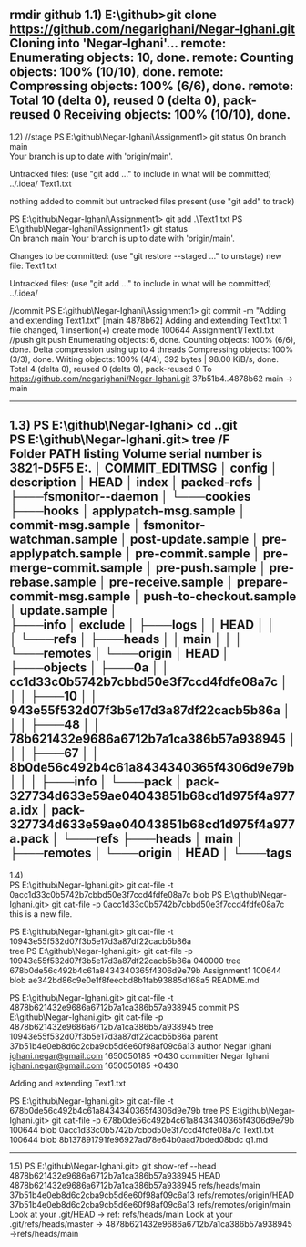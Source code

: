 rmdir github
1.1)
E:\github>git clone https://github.com/negarighani/Negar-Ighani.git
Cloning into 'Negar-Ighani'...
remote: Enumerating objects: 10, done.
remote: Counting objects: 100% (10/10), done.
remote: Compressing objects: 100% (6/6), done.
remote: Total 10 (delta 0), reused 0 (delta 0), pack-reused 0
Receiving objects: 100% (10/10), done.
-----------------------------------------------------------------------------------------------------------------------------------------------------------------------
1.2)
//stage
PS E:\github\Negar-Ighani\Assignment1> git status
On branch main                               
Your branch is up to date with 'origin/main'.

Untracked files:
  (use "git add <file>..." to include in what will be committed)
        ../.idea/
        Text1.txt

nothing added to commit but untracked files present (use "git add" to track)
  
PS E:\github\Negar-Ighani\Assignment1> git add .\Text1.txt
PS E:\github\Negar-Ighani\Assignment1> git status          
On branch main
Your branch is up to date with 'origin/main'.

Changes to be committed:
  (use "git restore --staged <file>..." to unstage)
        new file:   Text1.txt

Untracked files:
  (use "git add <file>..." to include in what will be committed)
        ../.idea/
  
//commit
PS E:\github\Negar-Ighani\Assignment1> git commit -m "Adding and extending Text1.txt"
[main 4878b62] Adding and extending Text1.txt
 1 file changed, 1 insertion(+)
 create mode 100644 Assignment1/Text1.txt
//push
git push
Enumerating objects: 6, done.
Counting objects: 100% (6/6), done.
Delta compression using up to 4 threads
Compressing objects: 100% (3/3), done.
Writing objects: 100% (4/4), 392 bytes | 98.00 KiB/s, done.
Total 4 (delta 0), reused 0 (delta 0), pack-reused 0
To https://github.com/negarighani/Negar-Ighani.git
   37b51b4..4878b62  main -> main

----------------------------------------------------------------------------------------------------------------------------------------------------------------------- 
1.3)
PS E:\github\Negar-Ighani> cd .\.git\
PS E:\github\Negar-Ighani\.git> tree /F   
Folder PATH listing
Volume serial number is 3821-D5F5
E:.
│   COMMIT_EDITMSG
│   config
│   description
│   HEAD
│   index
│   packed-refs
│
├───fsmonitor--daemon
│   └───cookies
├───hooks
│       applypatch-msg.sample
│       commit-msg.sample
│       fsmonitor-watchman.sample
│       post-update.sample
│       pre-applypatch.sample
│       pre-commit.sample
│       pre-merge-commit.sample
│       pre-push.sample
│       pre-rebase.sample
│       pre-receive.sample
│       prepare-commit-msg.sample
│       push-to-checkout.sample
│       update.sample
│       
├───info
│       exclude
│
├───logs
│   │   HEAD
│   │   
│   └───refs
│       ├───heads
│       │       main
│       │
│       └───remotes
│           └───origin
│                   HEAD
│
├───objects
│   ├───0a
│   │       cc1d33c0b5742b7cbbd50e3f7ccd4fdfe08a7c
│   │
│   ├───10
│   │       943e55f532d07f3b5e17d3a87df22cacb5b86a
│   │
│   ├───48
│   │       78b621432e9686a6712b7a1ca386b57a938945
│   │
│   ├───67
│   │       8b0de56c492b4c61a8434340365f4306d9e79b
│   │
│   ├───info
│   └───pack
│           pack-327734d633e59ae04043851b68cd1d975f4a977a.idx
│           pack-327734d633e59ae04043851b68cd1d975f4a977a.pack
│
└───refs
    ├───heads
    │       main
    │
    ├───remotes
    │   └───origin
    │           HEAD
    │
    └───tags
-----------------------------------------------------------------------------------------------------------------------------------------------------------------------
1.4)  
PS E:\github\Negar-Ighani\.git> git cat-file -t  0acc1d33c0b5742b7cbbd50e3f7ccd4fdfe08a7c
blob
PS E:\github\Negar-Ighani\.git> git cat-file -p  0acc1d33c0b5742b7cbbd50e3f7ccd4fdfe08a7c 
this is a new file.
  
PS E:\github\Negar-Ighani\.git> git cat-file -t  10943e55f532d07f3b5e17d3a87df22cacb5b86a  
tree
PS E:\github\Negar-Ighani\.git>  git cat-file -p  10943e55f532d07f3b5e17d3a87df22cacb5b86a
040000 tree 678b0de56c492b4c61a8434340365f4306d9e79b    Assignment1
100644 blob ae342bd86c9e0e1f8feecbd8b1fab93885d168a5    README.md

PS E:\github\Negar-Ighani\.git> git cat-file -t  4878b621432e9686a6712b7a1ca386b57a938945
commit
PS E:\github\Negar-Ighani\.git> git cat-file -p  4878b621432e9686a6712b7a1ca386b57a938945
tree 10943e55f532d07f3b5e17d3a87df22cacb5b86a
parent 37b51b4e0eb8d6c2cba9cb5d6e60f98af09c6a13
author Negar Ighani <ighani.negar@gmail.com> 1650050185 +0430
committer Negar Ighani <ighani.negar@gmail.com> 1650050185 +0430

Adding and extending Text1.txt

PS E:\github\Negar-Ighani\.git> git cat-file -t  678b0de56c492b4c61a8434340365f4306d9e79b
tree
PS E:\github\Negar-Ighani\.git>  git cat-file -p  678b0de56c492b4c61a8434340365f4306d9e79b
100644 blob 0acc1d33c0b5742b7cbbd50e3f7ccd4fdfe08a7c    Text1.txt
100644 blob 8b137891791fe96927ad78e64b0aad7bded08bdc    q1.md


-----------------------------------------------------------------------------------------------------------------------------------------------------------------------
1.5)
PS E:\github\Negar-Ighani\.git> git show-ref --head
4878b621432e9686a6712b7a1ca386b57a938945 HEAD
4878b621432e9686a6712b7a1ca386b57a938945 refs/heads/main
37b51b4e0eb8d6c2cba9cb5d6e60f98af09c6a13 refs/remotes/origin/HEAD
37b51b4e0eb8d6c2cba9cb5d6e60f98af09c6a13 refs/remotes/origin/main
Look at your .git/HEAD -> ref: refs/heads/main
Look at your .git/refs/heads/master -> 4878b621432e9686a6712b7a1ca386b57a938945 ->refs/heads/main
